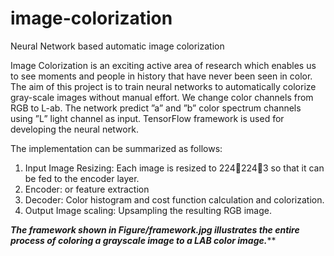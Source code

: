 # image-colorization
Neural Network based automatic image colorization

Image Colorization is an exciting active area of research which enables us to see moments and people in history that have never been seen in color. The aim of this project is to train neural networks to automatically colorize gray-scale images without manual effort. We change color channels from RGB to L-ab. The network predict ”a” and ”b” color spectrum channels using ”L” light channel as input. TensorFlow framework is used for developing the neural network.

The implementation can be summarized as follows:
1) Input Image Resizing: Each image is resized to 2242243 so that it can be fed to the encoder layer.
2) Encoder: or feature extraction
3) Decoder: Color histogram and cost function calculation and colorization.
4) Output Image scaling: Upsampling the resulting RGB image.

*****The framework shown in Figure/framework.jpg illustrates the entire process of coloring a grayscale image to a LAB color image.*******
